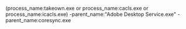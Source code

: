 (process_name:takeown.exe or process_name:cacls.exe or process_name:icacls.exe)  -parent_name:"Adobe Desktop Service.exe" -parent_name:coresync.exe

